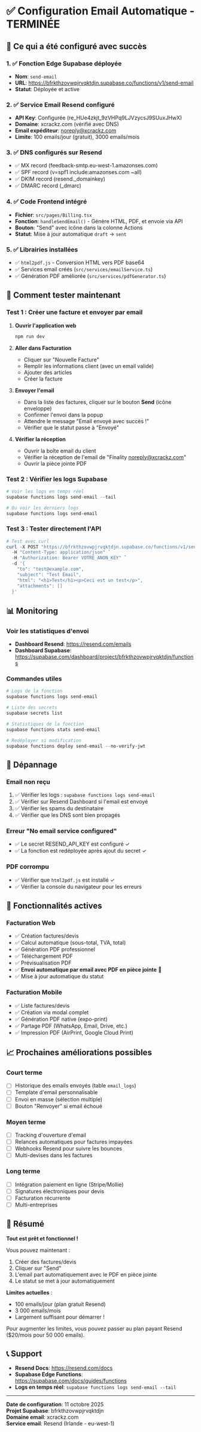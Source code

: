 # ✅ Configuration Email Automatique - TERMINÉE

## 🎉 Ce qui a été configuré avec succès

### 1. ✅ Fonction Edge Supabase déployée
- **Nom**: `send-email`
- **URL**: https://bfrkthzovwpjrvqktdjn.supabase.co/functions/v1/send-email
- **Statut**: Déployée et active

### 2. ✅ Service Email Resend configuré
- **API Key**: Configurée (re_HUe4zkjt_9zVHPq9LJVzycsJ9SUuxJHwX)
- **Domaine**: xcrackz.com (vérifié avec DNS)
- **Email expéditeur**: noreply@xcrackz.com
- **Limite**: 100 emails/jour (gratuit), 3000 emails/mois

### 3. ✅ DNS configurés sur Resend
- ✅ MX record (feedback-smtp.eu-west-1.amazonses.com)
- ✅ SPF record (v=spf1 include:amazonses.com ~all)
- ✅ DKIM record (resend._domainkey)
- ✅ DMARC record (_dmarc)

### 4. ✅ Code Frontend intégré
- **Fichier**: `src/pages/Billing.tsx`
- **Fonction**: `handleSendEmail()` - Génère HTML, PDF, et envoie via API
- **Bouton**: "Send" avec icône dans la colonne Actions
- **Statut**: Mise à jour automatique `draft` → `sent`

### 5. ✅ Librairies installées
- ✅ `html2pdf.js` - Conversion HTML vers PDF base64
- ✅ Services email créés (`src/services/emailService.ts`)
- ✅ Génération PDF améliorée (`src/services/pdfGenerator.ts`)

## 🚀 Comment tester maintenant

### Test 1 : Créer une facture et envoyer par email

1. **Ouvrir l'application web**
   ```powershell
   npm run dev
   ```

2. **Aller dans Facturation**
   - Cliquer sur "Nouvelle Facture"
   - Remplir les informations client (avec un email valide)
   - Ajouter des articles
   - Créer la facture

3. **Envoyer l'email**
   - Dans la liste des factures, cliquer sur le bouton **Send** (icône enveloppe)
   - Confirmer l'envoi dans la popup
   - Attendre le message "Email envoyé avec succès !"
   - Vérifier que le statut passe à "Envoyé"

4. **Vérifier la réception**
   - Ouvrir la boîte email du client
   - Vérifier la réception de l'email de "Finality <noreply@xcrackz.com>"
   - Ouvrir la pièce jointe PDF

### Test 2 : Vérifier les logs Supabase

```powershell
# Voir les logs en temps réel
supabase functions logs send-email --tail

# Ou voir les derniers logs
supabase functions logs send-email
```

### Test 3 : Tester directement l'API

```powershell
# Test avec curl
curl -X POST "https://bfrkthzovwpjrvqktdjn.supabase.co/functions/v1/send-email" `
  -H "Content-Type: application/json" `
  -H "Authorization: Bearer VOTRE_ANON_KEY" `
  -d '{
    "to": "test@example.com",
    "subject": "Test Email",
    "html": "<h1>Test</h1><p>Ceci est un test</p>",
    "attachments": []
  }'
```

## 📊 Monitoring

### Voir les statistiques d'envoi
- **Dashboard Resend**: https://resend.com/emails
- **Dashboard Supabase**: https://supabase.com/dashboard/project/bfrkthzovwpjrvqktdjn/functions

### Commandes utiles

```powershell
# Logs de la fonction
supabase functions logs send-email

# Liste des secrets
supabase secrets list

# Statistiques de la fonction
supabase functions stats send-email

# Redéployer si modification
supabase functions deploy send-email --no-verify-jwt
```

## 🔧 Dépannage

### Email non reçu
1. ✅ Vérifier les logs : `supabase functions logs send-email`
2. ✅ Vérifier sur Resend Dashboard si l'email est envoyé
3. ✅ Vérifier les spams du destinataire
4. ✅ Vérifier que les DNS sont bien propagés

### Erreur "No email service configured"
- ✅ Le secret RESEND_API_KEY est configuré ✓
- ✅ La fonction est redéployée après ajout du secret ✓

### PDF corrompu
- ✅ Vérifier que `html2pdf.js` est installé ✓
- ✅ Vérifier la console du navigateur pour les erreurs

## 🎯 Fonctionnalités actives

### Facturation Web
- ✅ Création factures/devis
- ✅ Calcul automatique (sous-total, TVA, total)
- ✅ Génération PDF professionnel
- ✅ Téléchargement PDF
- ✅ Prévisualisation PDF
- ✅ **Envoi automatique par email avec PDF en pièce jointe** 🎊
- ✅ Mise à jour automatique du statut

### Facturation Mobile
- ✅ Liste factures/devis
- ✅ Création via modal complet
- ✅ Génération PDF native (expo-print)
- ✅ Partage PDF (WhatsApp, Email, Drive, etc.)
- ✅ Impression PDF (AirPrint, Google Cloud Print)

## 📈 Prochaines améliorations possibles

### Court terme
- [ ] Historique des emails envoyés (table `email_logs`)
- [ ] Template d'email personnalisable
- [ ] Envoi en masse (sélection multiple)
- [ ] Bouton "Renvoyer" si email échoué

### Moyen terme
- [ ] Tracking d'ouverture d'email
- [ ] Relances automatiques pour factures impayées
- [ ] Webhooks Resend pour suivre les bounces
- [ ] Multi-devises dans les factures

### Long terme
- [ ] Intégration paiement en ligne (Stripe/Mollie)
- [ ] Signatures électroniques pour devis
- [ ] Facturation récurrente
- [ ] Multi-entreprises

## 🎊 Résumé

**Tout est prêt et fonctionnel !** 

Vous pouvez maintenant :
1. Créer des factures/devis
2. Cliquer sur "Send" 
3. L'email part automatiquement avec le PDF en pièce jointe
4. Le statut se met à jour automatiquement

**Limites actuelles** :
- 100 emails/jour (plan gratuit Resend)
- 3 000 emails/mois
- Largement suffisant pour démarrer !

Pour augmenter les limites, vous pouvez passer au plan payant Resend ($20/mois pour 50 000 emails).

## 📞 Support

- **Resend Docs**: https://resend.com/docs
- **Supabase Edge Functions**: https://supabase.com/docs/guides/functions
- **Logs en temps réel**: `supabase functions logs send-email --tail`

---

**Date de configuration**: 11 octobre 2025  
**Projet Supabase**: bfrkthzovwpjrvqktdjn  
**Domaine email**: xcrackz.com  
**Service email**: Resend (Irlande - eu-west-1)
